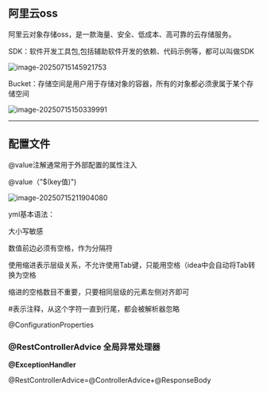 ## 阿里云oss

阿里云对象存储oss，是一款海量、安全、低成本、高可靠的云存储服务。

SDK：软件开发工具包,包括辅助软件开发的依赖、代码示例等，都可以叫做SDK

![image-20250715145921753](C:\Users\45379\AppData\Roaming\Typora\typora-user-images\image-20250715145921753.png)

Bucket：存储空间是用户用于存储对象的容器，所有的对象都必须隶属于某个存储空间

![image-20250715150339991](C:\Users\45379\AppData\Roaming\Typora\typora-user-images\image-20250715150339991.png)



***

## 配置文件

@value注解通常用于外部配置的属性注入

@value（”$(key值)")

![image-20250715211904080](C:\Users\45379\AppData\Roaming\Typora\typora-user-images\image-20250715211904080.png)



yml基本语法：

大小写敏感

数值前边必须有空格，作为分隔符

使用缩进表示层级关系，不允许使用Tab键，只能用空格（idea中会自动将Tab转换为空格

缩进的空格数目不重要，只要相同层级的元素左侧对齐即可

#表示注释，从这个字符一直到行尾，都会被解析器忽略

@ConfigurationProperties

### @RestControllerAdvice 全局异常处理器

**@ExceptionHandler**

@RestControllerAdvice=@ControllerAdvice+@ResponseBody

